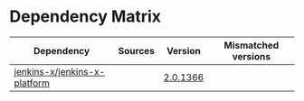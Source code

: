 # Dependency Matrix

Dependency | Sources | Version | Mismatched versions
---------- | ------- | ------- | -------------------
[jenkins-x/jenkins-x-platform](https://github.com/jenkins-x/jenkins-x-platform) |  | [2.0.1366](https://github.com/jenkins-x/jenkins-x-platform/releases/tag/v2.0.1366) | 
